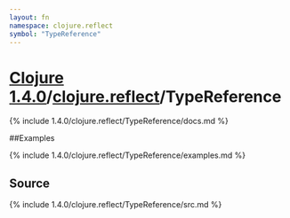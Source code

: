 ```yaml
---
layout: fn
namespace: clojure.reflect
symbol: "TypeReference"
---
```


# [Clojure 1.4.0](../../)/[clojure.reflect](../)/TypeReference

{% include 1.4.0/clojure.reflect/TypeReference/docs.md %}

##Examples

{% include 1.4.0/clojure.reflect/TypeReference/examples.md %}
## Source
{% include 1.4.0/clojure.reflect/TypeReference/src.md %}


